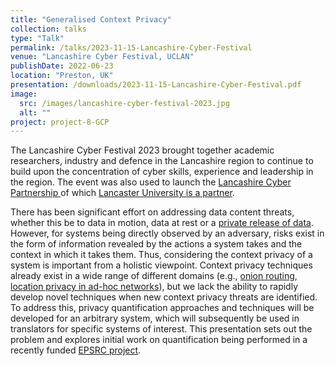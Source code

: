 ```yaml
---
title: "Generalised Context Privacy"
collection: talks
type: "Talk"
permalink: /talks/2023-11-15-Lancashire-Cyber-Festival
venue: "Lancashire Cyber Festival, UCLAN"
publishDate: 2022-06-23
location: "Preston, UK"
presentation: /downloads/2023-11-15-Lancashire-Cyber-Festival.pdf
image:
  src: /images/lancashire-cyber-festival-2023.jpg
  alt: ""
project: project-8-GCP
---
```


The Lancashire Cyber Festival 2023 brought together academic researchers, industry and defence in the Lancashire region to continue to build upon the concentration of cyber skills, experience and leadership in the region. The event was also used to launch the [Lancashire Cyber Partnership ](https://www.gov.uk/government/news/new-partnership-for-cyber-collaboration) of which [Lancaster University is a partner](https://www.lancaster.ac.uk/news/lancashire-announces-new-strategic-partnership-to-maximise-countys-once-in-a-generation-cyber-opportunity).

<!-- readmore -->

There has been significant effort on addressing data content threats, whether this be to data in motion, data at rest or a [private release of data](https://www.cis.upenn.edu/~aaroth/Papers/privacybook.pdf). However, for systems being directly observed by an adversary, risks exist in the form of information revealed by the actions a system takes and the context in which it takes them. Thus, considering the context privacy of a system is important from a holistic viewpoint. Context privacy techniques already exist in a wide range of different domains (e.g., [onion routing](https://www.torproject.org/), [location privacy in ad-hoc networks](/projects/project-1-PhD/)), but we lack the ability to rapidly develop novel techniques when new context privacy threats are identified. To address this, privacy quantification approaches and techniques will be developed for an arbitrary system, which will subsequently be used in translators for specific systems of interest. This presentation sets out the problem and explores initial work on quantification being performed in a recently funded [EPSRC project](/projects/project-8-GCP).
